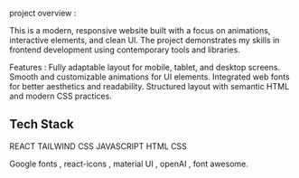 project overview : 

This is a modern, responsive website built with a focus on animations, interactive elements, and clean UI. The project demonstrates my skills in frontend development using contemporary tools and libraries.

Features : 
 Fully adaptable layout for mobile, tablet, and desktop screens.
 Smooth and customizable animations for UI elements.
Integrated web fonts for better aesthetics and readability.
 Structured layout with semantic HTML and modern CSS practices.

## Tech Stack

REACT
TAILWIND CSS
JAVASCRIPT
HTML
CSS

Google fonts , react-icons , material UI , openAI , font awesome.




